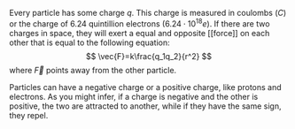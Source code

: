 Every particle has some charge $q$. This charge is measured in coulombs ($C$) or the charge of 6.24 quintillion electrons ($6.24\cdot{}10^{18}e$). If there are two charges in space, they will exert a equal and opposite [[force]] on each other that is equal to the following equation:
$$
\vec{F}=k\frac{q_1q_2}{r^2}
$$
where $\vec{F}$ points away from the other particle.  

Particles can have a negative charge or a positive charge, like protons and electrons. As you might infer, if a charge is negative and the other is positive, the two are attracted to another, while if they have the same sign, they repel.
